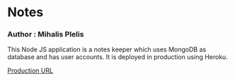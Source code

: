 # Notes
### Author : Mihalis Plelis

This Node JS application is a notes keeper which uses MongoDB as database and has user accounts.
It is deployed in production using Heroku.

<a href="https://fathomless-mesa-59055.herokuapp.com/">Production URL</a>